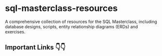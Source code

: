 # sql-masterclass-resources
A comprehensive collection of resources for the SQL Masterclass, including database designs, scripts, entity relationship diagrams (ERDs) and exercises.

## Important Links 👇👇
